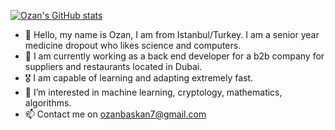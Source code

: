 [![Ozan's GitHub stats](https://github-readme-stats.vercel.app/api?username=ozanbaskan&theme=jolly)](https://github.com/anuraghazra/github-readme-stats)

- 👋 Hello, my name is Ozan, I am from Istanbul/Turkey. I am a senior year medicine dropout who likes science and computers.
- 💼 I am currently working as a back end developer for a b2b company for suppliers and restaurants located in Dubai. 
- 🎖️ I am capable of learning and adapting extremely fast.
- 👀 I’m interested in machine learning, cryptology, mathematics, algorithms.
- 📫 Contact me on ozanbaskan7@gmail.com
